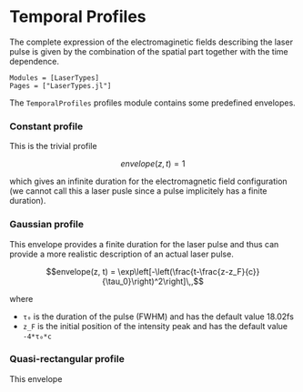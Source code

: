 # Temporal Profiles

The complete expression of the electromaginetic fields describing the laser pulse
is given by the combination of the spatial part together with the time dependence.
```@autodocs
Modules = [LaserTypes]
Pages = ["LaserTypes.jl"]
```

The `TemporalProfiles` profiles module contains some predefined envelopes.

### Constant profile

This is the trivial profile
```math
envelope(z, t) = 1
```
which gives an infinite duration for the electromagnetic field configuration (we cannot
call this a laser pusle since a pulse implicitely has a finite duration).

### Gaussian profile

This envelope provides a finite duration for the laser pulse and thus can provide a more
realistic description of an actual laser pulse.
```math
envelope(z, t) = \exp\left[-\left(\frac{t-\frac{z-z_F}{c}}{\tau_0}\right)^2\right]\,,
```
where
- `τ₀` is the duration of the pulse (FWHM) and has the default value 18.02fs
- `z_F` is the initial position of the intensity peak and has the default value `-4*τ₀*c`

### Quasi-rectangular profile

This envelope
